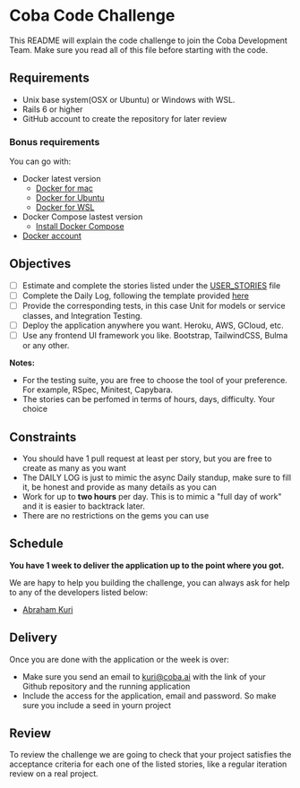 # Coba Code Challenge

This README will explain the code challenge to join the Coba Development Team. Make sure you read all of this
file before starting with the code.

## Requirements

- Unix base system(OSX or Ubuntu) or Windows with WSL.
- Rails 6 or higher
- GitHub account to create the repository for later review

### Bonus requirements

You can go with:
- Docker latest version
	- [Docker for mac](https://docs.docker.com/docker-for-mac/install/)
	- [Docker for Ubuntu](https://docs.docker.com/install/linux/docker-ce/ubuntu/#install-docker-ce)
  - [Docker for WSL](https://docs.docker.com/desktop/windows/wsl/)
- Docker Compose lastest version
	- [Install Docker Compose](https://docs.docker.com/docker-for-mac/install/)
- [Docker account](https://hub.docker.com/signup)

## Objectives

- [ ] Estimate and complete the stories listed under the [USER_STORIES](./USER_STORIES.md) file
- [ ] Complete the Daily Log, following the template provided [here](./DAILY_LOG.md)
- [ ] Provide the corresponding tests, in this case Unit for models or service classes, and Integration Testing.
- [ ] Deploy the application anywhere you want. Heroku, AWS, GCloud, etc.
- [ ] Use any frontend UI framework you like. Bootstrap, TailwindCSS, Bulma or any other.

**Notes:**

- For the testing suite, you are free to choose the tool of your preference. For example, RSpec, Minitest, Capybara.
- The stories can be perfomed in terms of hours, days, difficulty. Your choice

## Constraints

- You should have 1 pull request at least per story, but you are free to create as many as you want
- The DAILY LOG is just to mimic the async Daily standup, make sure to fill it, be honest and provide as many details as you can
- Work for up to **two hours** per day. This is to mimic a "full day of work" and it is easier to backtrack later.
- There are no restrictions on the gems you can use

## Schedule

**You have 1 week to deliver the application up to the point where you got.**

We are hapy to help you building the challenge, you can always ask for help to any of the developers listed below:

- [Abraham Kuri](mailto:kuri@coba.ai)

## Delivery

Once you are done with the application or the week is over:

- Make sure you send an email to [kuri@coba.ai](mailto:kuri@coba.ai) with the link of your Github repository and the running application
- Include the access for the application, email and password. So make sure you include a seed in yourn project

## Review

To review the challenge we are going to check that your project satisfies the acceptance criteria for each one of the listed
stories, like a regular iteration review on a real project.

